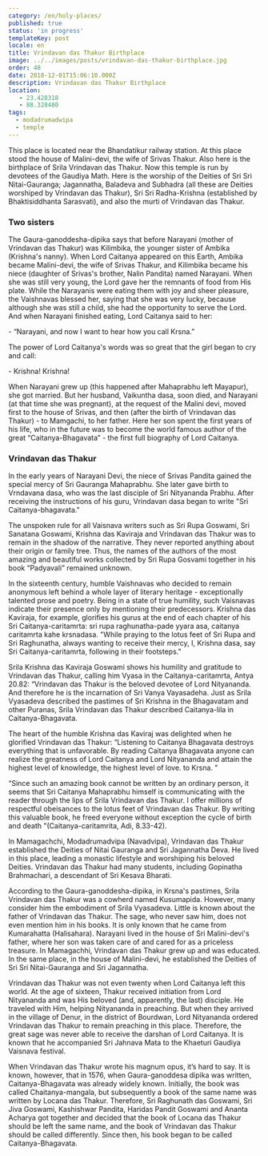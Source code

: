 ```yaml
---
category: /en/holy-places/
published: true
status: 'in progress'
templateKey: post
locale: en
title: Vrindavan das Thakur Birthplace
image: ../../images/posts/vrindavan-das-thakur-birthplace.jpg
order: 40
date: 2018-12-01T15:06:10.000Z
description: Vrindavan das Thakur Birthplace
location:
   - 23.428318
   - 88.328480
tags:
  - modadrumadwipa
  - temple
---
```


This place is located near the Bhandatikur railway station. At this place stood the house of Malini-devi, the wife of Srivas Thakur. Also here is the birthplace of Srila Vrindavan das Thakur. Now this temple is run by devotees of the Gaudiya Math. Here is the worship of the Deities of Sri Sri Nitai-Gauranga; Jagannatha, Baladeva and Subhadra (all these are Deities worshiped by Vrindavan das Thakur), Sri Sri Radha-Krishna (established by Bhaktisiddhanta Sarasvati), and also the murti of Vrindavan das Thakur.

### Two sisters
The Gaura-ganoddesha-dipika says that before Narayani (mother of Vrindavan das Thakur) was Kilimbika, the younger sister of Ambika (Krishna's nanny). When Lord Caitanya appeared on this Earth, Ambika became Malini-devi, the wife of Srivas Thakur, and Kilimbika became his niece (daughter of Srivas's brother, Nalin Pandita) named Narayani. When she was still very young, the Lord gave her the remnants of food from His plate. While the Narayanis were eating them with joy and sheer pleasure, the Vaishnavas blessed her, saying that she was very lucky, because although she was still a child, she had the opportunity to serve the Lord. And when Narayani finished eating, Lord Caitanya said to her:

\- “Narayani, and now I want to hear how you call Krsna.”

The power of Lord Caitanya's words was so great that the girl began to cry and call:

\- Krishna! Krishna!

When Narayani grew up (this happened after Mahaprabhu left Mayapur), she got married. But her husband, Vaikuntha dasa, soon died, and Narayani (at that time she was pregnant), at the request of the Malini devi, moved first to the house of Srivas, and then (after the birth of Vrindavan das Thakur) - to Mamgachi, to her father. Here her son spent the first years of his life, who in the future was to become the world famous author of the great “Caitanya-Bhagavata” - the first full biography of Lord Caitanya.

### Vrindavan das Thakur
In the early years of Narayani Devi, the niece of Srivas Pandita gained the special mercy of Sri Gauranga Mahaprabhu. She later gave birth to Vrndavana dasa, who was the last disciple of Sri Nityananda Prabhu. After receiving the instructions of his guru, Vrindavan dasa began to write "Sri Caitanya-bhagavata."

The unspoken rule for all Vaisnava writers such as Sri Rupa Goswami, Sri Sanatana Goswami, Krishna das Kaviraja and Vrindavan das Thakur was to remain in the shadow of the narrative. They never reported anything about their origin or family tree. Thus, the names of the authors of the most amazing and beautiful works collected by Sri Rupa Gosvami together in his book “Padyavali” remained unknown.

In the sixteenth century, humble Vaishnavas who decided to remain anonymous left behind a whole layer of literary heritage - exceptionally talented prose and poetry. Being in a state of true humility, such Vaisnavas indicate their presence only by mentioning their predecessors. Krishna das Kaviraja, for example, glorifies his gurus at the end of each chapter of his Sri Caitanya-caritamrta: sri rupa raghunatha-pade yyara asa, caitanya caritamrta kahe krsnadasa.
"While praying to the lotus feet of Sri Rupa and Sri Raghunatha, always wanting to receive their mercy, I, Krishna dasa, say Sri Caitanya-caritamrta, following in their footsteps."

Srila Krishna das Kaviraja Goswami shows his humility and gratitude to Vrindavan das Thakur, calling him Vyasa in the Caitanya-caritamrta, Antya 20.82: “Vrindavan das Thakur is the beloved devotee of Lord Nityananda. And therefore he is the incarnation of Sri Vanya Vayasadeha. Just as Srila Vyasadeva described the pastimes of Sri Krishna in the Bhagavatam and other Puranas, Srila Vrindavan das Thakur described Caitanya-lila in Caitanya-Bhagavata.

The heart of the humble Krishna das Kaviraj was delighted when he glorified Vrindavan das Thakur: “Listening to Caitanya Bhagavata destroys everything that is unfavorable. By reading Caitanya Bhagavata anyone can realize the greatness of Lord Caitanya and Lord Nityananda and attain the highest level of knowledge, the highest level of love. to Krsna. "

“Since such an amazing book cannot be written by an ordinary person, it seems that Sri Caitanya Mahaprabhu himself is communicating with the reader through the lips of Srila Vrindavan das Thakur. I offer millions of respectful obeisances to the lotus feet of Vrindavan das Thakur. By writing this valuable book, he freed everyone without exception the cycle of birth and death "(Caitanya-caritamrita, Adi, 8.33-42).

In Mamagachchi, Modadrumadvipa (Navadvipa), Vrindavan das Thakur established the Deities of Nitai Gauranga and Sri Jagannatha Deva. He lived in this place, leading a monastic lifestyle and worshiping his beloved Deities. Vrindavan das Thakur had many students, including Gopinatha Brahmachari, a descendant of Sri Kesava Bharati.

According to the Gaura-ganoddesha-dipika, in Krsna's pastimes, Srila Vrindavan das Thakur was a cowherd named Kusumapida. However, many consider him the embodiment of Srila Vyasadeva.
Little is known about the father of Vrindavan das Thakur. The sage, who never saw him, does not even mention him in his books. It is only known that he came from Kumarahatta (Halisahara). Narayani lived in the house of Sri Malini-devi's father, where her son was taken care of and cared for as a priceless treasure. In Mamagachhi, Vrindavan das Thakur grew up and was educated. In the same place, in the house of Malini-devi, he established the Deities of Sri Sri Nitai-Gauranga and Sri Jagannatha.

Vrindavan das Thakur was not even twenty when Lord Caitanya left this world. At the age of sixteen, Thakur received initiation from Lord Nityananda and was His beloved (and, apparently, the last) disciple. He traveled with Him, helping Nityananda in preaching. But when they arrived in the village of Denur, in the district of Bourdwan, Lord Nityananda ordered Vrindavan das Thakur to remain preaching in this place. Therefore, the great sage was never able to receive the darshan of Lord Caitanya. It is known that he accompanied Sri Jahnava Mata to the Khaeturi Gaudiya Vaisnava festival.

When Vrindavan das Thakur wrote his magnum opus, it’s hard to say. It is known, however, that in 1576, when Gaura-ganoddesa dipika was written, Caitanya-Bhagavata was already widely known. Initially, the book was called Chaitanya-mangala, but subsequently a book of the same name was written by Locana das Thakur. Therefore, Sri Raghunath das Goswami, Sri Jiva Goswami, Kashishwar Pandita, Haridas Pandit Goswami and Ananta Acharya got together and decided that the book of Locana das Thakur should be left the same name, and the book of Vrindavan das Thakur should be called differently. Since then, his book began to be called Caitanya-Bhagavata.

<tbd locale="en" url="mailto:haribol@mayapur.live"></tbd>
